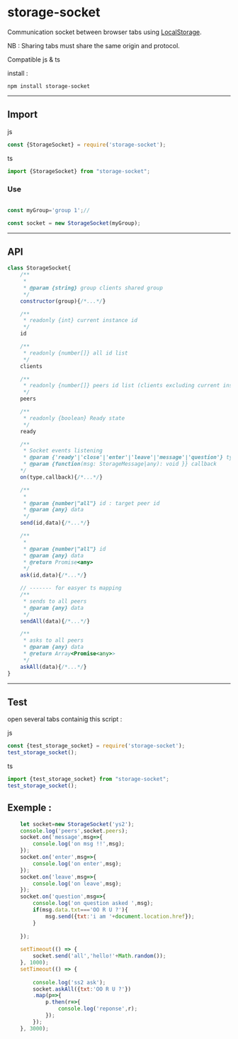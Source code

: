 # storage-socket
Communication socket between browser tabs using <a href="https://developer.mozilla.org/en-US/docs/Web/API/Window/localStorage" target="_blank">LocalStorage</a>.

NB : Sharing tabs must share the same origin and protocol.

Compatible js & ts

install :

`npm install storage-socket`

<hr>

## Import 

js

```javascript
const {StorageSocket} = require('storage-socket');
```
ts
```javascript
import {StorageSocket} from "storage-socket";
```

### Use

```javascript

const myGroup='group 1';//

const socket = new StorageSocket(myGroup);

```

<hr>

## API

```javascript
class StorageSocket{
	/**
	 * 
	 * @param {string} group clients shared group
	 */
	constructor(group){/*...*/}

	/**
	 * readonly {int} current instance id
	 */
	id

	/**
	 * readonly {number[]} all id list
	 */
	clients

	/**
	 * readonly {number[]} peers id list (clients excluding current instance)
	 */
	peers

	/**
	 * readonly {boolean} Ready state
	 */
	ready

	/**
	 * Socket events listening
	 * @param {'ready'|'close'|'enter'|'leave'|'message'|'question'} type 
	 * @param {function(msg: StorageMessage|any): void }} callback 
	*/
	on(type,callback){/*...*/}

	/**
	 * 
	 * @param {number|"all"} id : target peer id
	 * @param {any} data 
	 */
	send(id,data){/*...*/}

	/**
	 * 
	 * @param {number|"all"} id 
	 * @param {any} data 
	 * @return Promise<any>
	 */
	ask(id,data){/*...*/}

	// ------- for easyer ts mapping
	/**
	 * sends to all peers
	 * @param {any} data 
	 */
	sendAll(data){/*...*/}

	/**
	 * asks to all peers
	 * @param {any} data 
	 * @return Array<Promise<any>>
	 */
	askAll(data){/*...*/}
}

```

<hr>

## Test

open several tabs containig this script :

js
```javascript
const {test_storage_socket} = require('storage-socket');
test_storage_socket();
```
ts
```javascript
import {test_storage_socket} from "storage-socket";
test_storage_socket();
```

## Exemple :


```javascript
	let socket=new StorageSocket('ys2');
	console.log('peers',socket.peers);
	socket.on('message',msg=>{
		console.log('on msg !!',msg);
	});
	socket.on('enter',msg=>{
		console.log('on enter',msg);
	});
	socket.on('leave',msg=>{
		console.log('on leave',msg);
	});
	socket.on('question',msg=>{
		console.log('on question asked ',msg);
		if(msg.data.txt==='OO R U ?'){
			msg.send({txt:'i am '+document.location.href});
		}
		
	});
	
	setTimeout(() => { 
		socket.send('all','hello!'+Math.random());
	}, 1000);
	setTimeout(() => { 
		
		console.log('ss2 ask');
		socket.askAll({txt:'OO R U ?'})
		.map(p=>{
			p.then(r=>{
				console.log('reponse',r);
			});
		});
	}, 3000);
```
